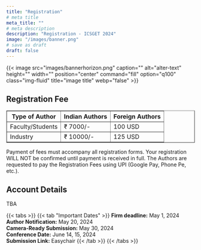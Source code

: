 ```yaml
---
title: "Registration"
# meta title
meta_title: ""
# meta description
description: "Registration - ICSGET 2024"
image: "/images/banner.png"
# save as draft
draft: false
---
```

{{< image src="images/bannerhorizon.png" caption="" alt="alter-text" height="" width="" position="center" command="fill" option="q100" class="img-fluid" title="image title"  webp="false" >}}

## Registration Fee

<table border="1">
<thead>
  <tr>
    <th>Type of Author</th>
    <th>Indian Authors</th>
	<th>Foreign Authors</th>
  </tr>
</thead>
<tbody>
  <tr>
    <td>Faculty/Students</td>
    <td>₹ 7000/-</td>
	<td>100 USD</td>
  </tr>
  <tr>
    <td>Industry</td>
    <td>₹ 10000/-</td>
	<td>125 USD</td>
  </tr>
</tbody>
</table>


Payment of fees must accompany all registration forms. Your registration WILL NOT be confirmed until payment is received in full. The Authors are requested to pay the Registration Fees using UPI (Google Pay, Phone Pe, etc.).


## Account Details

TBA


{{< tabs >}}
{{< tab "Important Dates" >}}
**Firm deadline:** May 1, 2024<br>
**Author Notification:** May 20, 2024<br>
**Camera-Ready Submission:** May 30, 2024<br>
**Conference Date:** June 14, 15, 2024<br>
**Submission Link:** Easychair
{{< /tab >}}
{{< /tabs >}}
